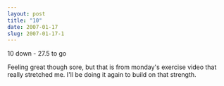 ```yaml
---
layout: post
title: "10"
date: 2007-01-17
slug: 2007-01-17-1
---
```


10 down - 27.5 to go

Feeling great though sore, but that is from monday&apos;s exercise video that really stretched me.  I&apos;ll be doing it again to build on that strength.


